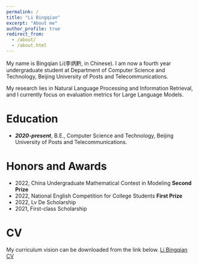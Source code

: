 ```yaml
---
permalink: /
title: "Li Bingqian"
excerpt: "About me"
author_profile: true
redirect_from: 
  - /about/
  - /about.html
---
```


My name is Bingqian Li(李炳黔, in Chinese). I am now a fourth year undergraduate student at Department of Computer Science and Technology, Beijing University of Posts and Telecommunications.

My research lies in Natural Language Processing and Information Retrieval, and I currently focus on evaluation metrics for Large Language Models.

Education
======

* ***2020-present***, B.E., Computer Science and Technology, Beijing University of Posts and Telecommunications.


Honors and Awards
======
* 2022, China Undergraduate Mathematical Contest in Modeling **Second Prize**
* 2022, National English Competition for College Students **First Prize**
* 2022, Lv De Scholarship
* 2021, First-class Scholarship

CV
======
My curriculum vision can be downloaded from the link below.
[Li Bingqian CV](https://github.com/Fotiligner/Fotiligner.github.io/tree/master/_data//lbq_resume_eng.pdf)

<script type="text/javascript" id="clustrmaps" src="//clustrmaps.com/map_v2.js?d=Pf5scxXOOWk9KNs7WWSPO6RHWC101CHrSuZH8-smu8M&cl=ffffff&w=a"></script>

